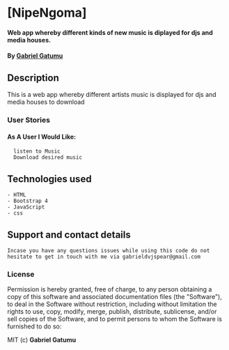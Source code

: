 # [NipeNgoma]
#### Web app whereby different kinds of new music is diplayed for djs and media houses.
#### By **[Gabriel Gatumu](https://github.com/GabrielSpear/)**

## Description
This is a web app whereby different artists music is displayed for djs and media houses to download
### User Stories

####  As A User I Would Like:

      listen to Music
      Download desired music


## Technologies used
    - HTML
    - Bootstrap 4
    - JavaScript
    - css

## Support and contact details
```
Incase you have any questions issues while using this code do not hesitate to get in touch with me via gabrieldvjspear@gmail.com
```
### License

Permission is hereby granted, free of charge, to any person obtaining a copy of this software and associated documentation files (the "Software"), to deal in the Software without restriction, including without limitation the rights to use, copy, modify, merge, publish, distribute, sublicense, and/or sell copies of the Software, and to permit persons to whom the Software is furnished to do so:


MIT (c) **Gabriel Gatumu**

